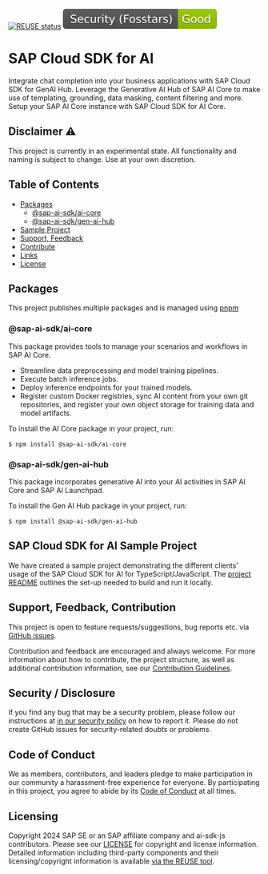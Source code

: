 [![REUSE status](https://api.reuse.software/badge/github.com/SAP/ai-sdk-js)](https://api.reuse.software/info/github.com/SAP/ai-sdk-js)
[![Fosstars security rating](https://github.com/SAP/ai-sdk-js/blob/fosstars/fosstars_badge.svg)](https://github.com/SAP/ai-sdk-js/blob/fosstars/fosstars_report.md)

# SAP Cloud SDK for AI

Integrate chat completion into your business applications with SAP Cloud SDK for GenAI Hub. Leverage the Generative AI Hub of SAP AI Core to make use of templating, grounding, data masking, content filtering and more. Setup your SAP AI Core instance with SAP Cloud SDK for AI Core.

## Disclaimer ⚠️

This project is currently in an experimental state. All functionality and naming is subject to change. Use at your own discretion.

## Table of Contents

- [Packages](#packages)
  - [@sap-ai-sdk/ai-core](#sap-ai-sdk-ai-core)
  - [@sap-ai-sdk/gen-ai-hub](#sap-ai-sdk-gen-ai-hub)
- [Sample Project](#sap-cloud-sdk-for-ai-sample-project)
- [Support, Feedback](#support-feedback-contribution)
- [Contribute](#contribute)
- [Links](#links)
- [License](#license)

## Packages

This project publishes multiple packages and is managed using [pnpm](https://pnpm.io/)

### @sap-ai-sdk/ai-core

This package provides tools to manage your scenarios and workflows in SAP AI Core.

- Streamline data preprocessing and model training pipelines.
- Execute batch inference jobs.
- Deploy inference endpoints for your trained models.
- Register custom Docker registries, sync AI content from your own git repositories, and register your own object storage for training data and model artifacts.

To install the AI Core package in your project, run:

```
$ npm install @sap-ai-sdk/ai-core
```

### @sap-ai-sdk/gen-ai-hub

This package incorporates generative AI into your AI activities in SAP AI Core and SAP AI Launchpad.

To install the  Gen AI Hub package in your project, run:
```
$ npm install @sap-ai-sdk/gen-ai-hub
```

## SAP Cloud SDK for AI Sample Project

We have created a sample project demonstrating the different clients' usage of the SAP Cloud SDK for AI for TypeScript/JavaScript. The [project README](./sample-code/README.md) outlines the set-up needed to build and run it locally.


## Support, Feedback, Contribution

This project is open to feature requests/suggestions, bug reports etc. via [GitHub issues](https://github.com/SAP/ai-sdk-js/issues). 

Contribution and feedback are encouraged and always welcome. For more information about how to contribute, the project structure, as well as additional contribution information, see our [Contribution Guidelines](CONTRIBUTING.md).

## Security / Disclosure

If you find any bug that may be a security problem, please follow our instructions at [in our security policy](https://github.com/SAP/ai-sdk-js/security/policy) on how to report it. Please do not create GitHub issues for security-related doubts or problems.

## Code of Conduct

We as members, contributors, and leaders pledge to make participation in our community a harassment-free experience for everyone. By participating in this project, you agree to abide by its [Code of Conduct](https://github.com/SAP/.github/blob/main/CODE_OF_CONDUCT.md) at all times.

## Licensing

Copyright 2024 SAP SE or an SAP affiliate company and ai-sdk-js contributors. Please see our [LICENSE](LICENSE) for copyright and license information. Detailed information including third-party components and their licensing/copyright information is available [via the REUSE tool](https://api.reuse.software/info/github.com/SAP/ai-sdk-js).
